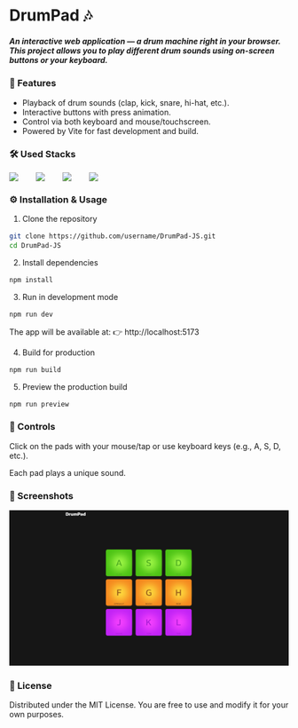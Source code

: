 # DrumPad 🎶

##### An interactive web application — a drum machine right in your browser. This project allows you to play different drum sounds using on-screen buttons or your keyboard.

### 🚀 Features

- Playback of drum sounds (clap, kick, snare, hi-hat, etc.).
- Interactive buttons with press animation.
- Control via both keyboard and mouse/touchscreen.
- Powered by Vite for fast development and build.

### 🛠️ Used Stacks

<div style="display: flex; gap: 16px">
<img src="https://cdn.jsdelivr.net/gh/devicons/devicon@latest/icons/html5/html5-original.svg" style="width: 32px"/>
<img src="https://cdn.jsdelivr.net/gh/devicons/devicon@latest/icons/sass/sass-original.svg" style="width: 32px"/>
<img src="https://cdn.jsdelivr.net/gh/devicons/devicon@latest/icons/javascript/javascript-original.svg" style="width: 32px"/>
<img src="https://cdn.jsdelivr.net/gh/devicons/devicon@latest/icons/vitejs/vitejs-original.svg" style="width: 32px"/>
</div>

### ⚙️ Installation & Usage

1. Clone the repository

```BASH
git clone https://github.com/username/DrumPad-JS.git
cd DrumPad-JS
```

2. Install dependencies

```BASH
npm install
```

3. Run in development mode

```BASH
npm run dev
```

The app will be available at:
👉 http://localhost:5173

4. Build for production

```BASH
npm run build
```

5. Preview the production build

```BASH
npm run preview
```

### 🎹 Controls

Click on the pads with your mouse/tap or use keyboard keys (e.g., A, S, D, etc.).

Each pad plays a unique sound.

### 📸 Screenshots

![Screenshot](public//assets/screenshot.png)

### 📄 License

Distributed under the MIT License.
You are free to use and modify it for your own purposes.
